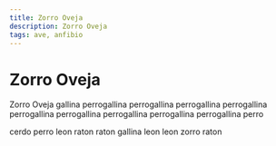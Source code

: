 ```yaml
---
title: Zorro Oveja
description: Zorro Oveja
tags: ave, anfibio
---
```


# Zorro Oveja

Zorro Oveja gallina perrogallina perrogallina perrogallina perrogallina perrogallina perrogallina perrogallina perrogallina perrogallina perro

cerdo perro leon raton raton gallina leon leon zorro raton